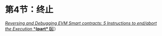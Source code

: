 # 第4节：终止

[*Reversing and Debugging EVM Smart contracts: 5 Instructions to end/abort the Execution* ***(part\*** ](https://medium.com/@TrustChain/reversing-and-debugging-evm-the-end-of-time-part-4-3eafe5b0511a)4️⃣）